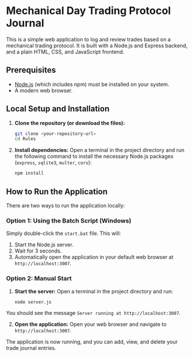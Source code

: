 # Mechanical Day Trading Protocol Journal

This is a simple web application to log and review trades based on a mechanical trading protocol. It is built with a Node.js and Express backend, and a plain HTML, CSS, and JavaScript frontend.

## Prerequisites

- [Node.js](https://nodejs.org/) (which includes npm) must be installed on your system.
- A modern web browser.

## Local Setup and Installation

1.  **Clone the repository (or download the files):**
    ```bash
    git clone <your-repository-url>
    cd Rules
    ```

2.  **Install dependencies:**
    Open a terminal in the project directory and run the following command to install the necessary Node.js packages (`express`, `sqlite3`, `multer`, `cors`):
    ```bash
    npm install
    ```

## How to Run the Application

There are two ways to run the application locally:

### Option 1: Using the Batch Script (Windows)

Simply double-click the `start.bat` file. This will:
1.  Start the Node.js server.
2.  Wait for 3 seconds.
3.  Automatically open the application in your default web browser at `http://localhost:3007`.

### Option 2: Manual Start

1.  **Start the server:**
    Open a terminal in the project directory and run:
    ```bash
    node server.js
    ```
You should see the message `Server running at http://localhost:3007`.

2.  **Open the application:**
    Open your web browser and navigate to `http://localhost:3007`.

The application is now running, and you can add, view, and delete your trade journal entries.
